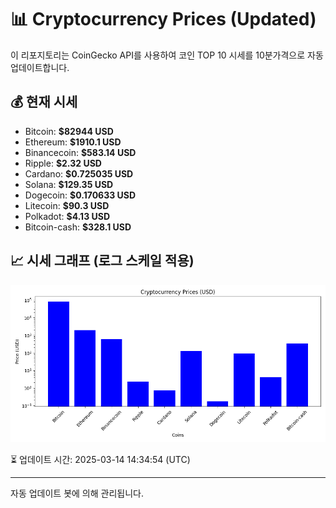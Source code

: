
# 📊 Cryptocurrency Prices (Updated)

이 리포지토리는 CoinGecko API를 사용하여 코인 TOP 10 시세를 10분가격으로 자동 업데이트합니다.

## 💰 현재 시세
- Bitcoin: **$82944 USD**
- Ethereum: **$1910.1 USD**
- Binancecoin: **$583.14 USD**
- Ripple: **$2.32 USD**
- Cardano: **$0.725035 USD**
- Solana: **$129.35 USD**
- Dogecoin: **$0.170633 USD**
- Litecoin: **$90.3 USD**
- Polkadot: **$4.13 USD**
- Bitcoin-cash: **$328.1 USD**

## 📈 시세 그래프 (로그 스케일 적용)
![Crypto Prices](crypto_prices.png)

⏳ 업데이트 시간: 2025-03-14 14:34:54 (UTC)

---
자동 업데이트 봇에 의해 관리됩니다.
